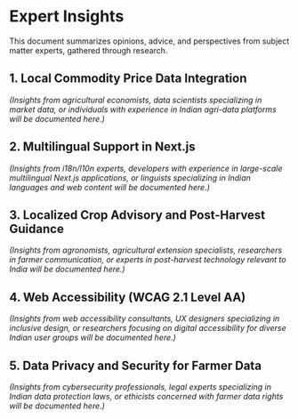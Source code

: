 # Expert Insights

This document summarizes opinions, advice, and perspectives from subject matter experts, gathered through research.

## 1. Local Commodity Price Data Integration

*(Insights from agricultural economists, data scientists specializing in market data, or individuals with experience in Indian agri-data platforms will be documented here.)*

## 2. Multilingual Support in Next.js

*(Insights from i18n/l10n experts, developers with experience in large-scale multilingual Next.js applications, or linguists specializing in Indian languages and web content will be documented here.)*

## 3. Localized Crop Advisory and Post-Harvest Guidance

*(Insights from agronomists, agricultural extension specialists, researchers in farmer communication, or experts in post-harvest technology relevant to India will be documented here.)*

## 4. Web Accessibility (WCAG 2.1 Level AA)

*(Insights from web accessibility consultants, UX designers specializing in inclusive design, or researchers focusing on digital accessibility for diverse Indian user groups will be documented here.)*

## 5. Data Privacy and Security for Farmer Data

*(Insights from cybersecurity professionals, legal experts specializing in Indian data protection laws, or ethicists concerned with farmer data rights will be documented here.)*